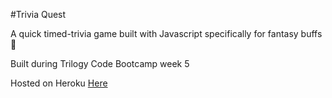 #Trivia Quest

A quick timed-trivia game built with Javascript specifically for fantasy buffs :crystal_ball:

Built during Trilogy Code Bootcamp week 5

Hosted on Heroku [Here](https://pacific-retreat-92343.herokuapp.com/)
